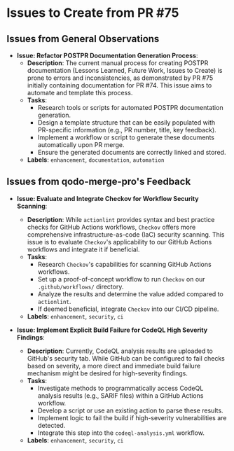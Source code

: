 # Issues to Create from PR #75

## Issues from General Observations

*   **Issue: Refactor POSTPR Documentation Generation Process**:
    *   **Description**: The current manual process for creating POSTPR documentation (Lessons Learned, Future Work, Issues to Create) is prone to errors and inconsistencies, as demonstrated by PR #75 initially containing documentation for PR #74. This issue aims to automate and template this process.
    *   **Tasks**:
        *   Research tools or scripts for automated POSTPR documentation generation.
        *   Design a template structure that can be easily populated with PR-specific information (e.g., PR number, title, key feedback).
        *   Implement a workflow or script to generate these documents automatically upon PR merge.
        *   Ensure the generated documents are correctly linked and stored.
    *   **Labels**: `enhancement`, `documentation`, `automation`

## Issues from qodo-merge-pro's Feedback

*   **Issue: Evaluate and Integrate Checkov for Workflow Security Scanning**:
    *   **Description**: While `actionlint` provides syntax and best practice checks for GitHub Actions workflows, `Checkov` offers more comprehensive infrastructure-as-code (IaC) security scanning. This issue is to evaluate `Checkov`'s applicability to our GitHub Actions workflows and integrate it if beneficial.
    *   **Tasks**:
        *   Research `Checkov`'s capabilities for scanning GitHub Actions workflows.
        *   Set up a proof-of-concept workflow to run `Checkov` on our `.github/workflows/` directory.
        *   Analyze the results and determine the value added compared to `actionlint`.
        *   If deemed beneficial, integrate `Checkov` into our CI/CD pipeline.
    *   **Labels**: `enhancement`, `security`, `ci`

*   **Issue: Implement Explicit Build Failure for CodeQL High Severity Findings**:
    *   **Description**: Currently, CodeQL analysis results are uploaded to GitHub's security tab. While GitHub can be configured to fail checks based on severity, a more direct and immediate build failure mechanism might be desired for high-severity findings.
    *   **Tasks**:
        *   Investigate methods to programmatically access CodeQL analysis results (e.g., SARIF files) within a GitHub Actions workflow.
        *   Develop a script or use an existing action to parse these results.
        *   Implement logic to fail the build if high-severity vulnerabilities are detected.
        *   Integrate this step into the `codeql-analysis.yml` workflow.
    *   **Labels**: `enhancement`, `security`, `ci`
